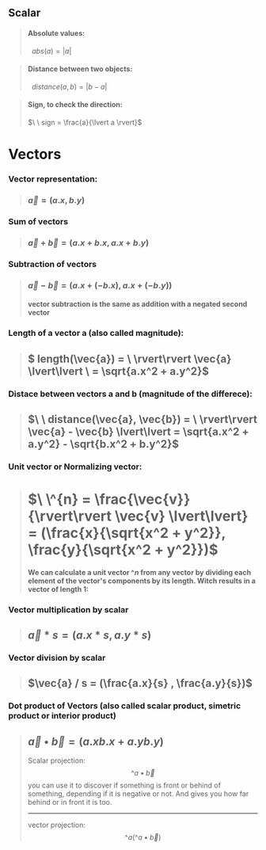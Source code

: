 ## Scalar

> #### Absolute values:
> $\ \  abs(a) = \lvert a \rvert$


> #### Distance between two objects: 
> $\ \ distance(a, b) = \lvert b - a\rvert$


> #### Sign, to check the direction: 
> $\ \ sign = \frac{a}{\lvert a \rvert}$

# Vectors

### Vector representation: 
> ### $\vec{a} = (a.x, b.y)$

### Sum of vectors
> ### $\vec{a} + \vec{b} = (a.x + b.x, a.x + b.y)$

### Subtraction of vectors
> ### $\vec{a} - \vec{b} = (a.x + (-b.x), a.x + (-b.y))$
> #### vector subtraction is the same as addition with a negated second vector

### Length of a vector a (also called magnitude):
>## $ length(\vec{a}) = \ \rvert\rvert \vec{a} \lvert\lvert \  = \sqrt{a.x^2 + a.y^2}$

### Distace between vectors a and b (magnitude of the differece): 
>## $\ \ distance(\vec{a}, \vec{b}) = \ \rvert\rvert \vec{a} - \vec{b} \lvert\lvert = \sqrt{a.x^2 + a.y^2} - \sqrt{b.x^2 + b.y^2}$

### Unit vector or Normalizing vector:
># $\ \^{n} = \frac{\vec{v}}{\rvert\rvert \vec{v} \lvert\lvert} = (\frac{x}{\sqrt{x^2 + y^2}}, \frac{y}{\sqrt{x^2 + y^2}})$
>#### We can calculate a unit vector $\^n$ from any vector by dividing each element of the vector's components by its length. Witch results in a vector of length 1:

### Vector multiplication by scalar
> ## $\vec{a} * s = (a.x * s, a.y * s)$

### Vector division by scalar
> ## $\vec{a} / s = (\frac{a.x}{s} , \frac{a.y}{s})$

### Dot product of Vectors (also called scalar product, simetric product or interior product)
> ## $\vec{a} \bullet \vec{b}= (a.xb.x + a.y  b.y)$
>
> Scalar projection: 
> $$\^{a}\bullet{\vec{b}}$$
> you can use it to discover if something is front or behind of something, depending if it is negative or not. And gives you how far behind or in front it is too.
>
> ---
> vector projection:
> $$\^{a}(\^{a}\bullet{\vec{b}})$$
